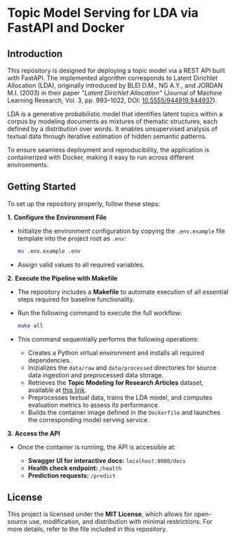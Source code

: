 # Topic Model Serving for LDA via FastAPI and Docker  

## Introduction  

This repository is designed for deploying a topic model via a REST API built with FastAPI. The implemented algorithm corresponds to Latent Dirichlet Allocation (LDA), originally introduced by BLEI D.M., NG A.Y., and JORDAN M.I. (2003) in their paper *"Latent Dirichlet Allocation"* (Journal of Machine Learning Research, Vol. 3, pp. 993–1022, DOI: [10.5555/944919.944937](https://dl.acm.org/doi/10.5555/944919.944937)).

LDA is a generative probabilistic model that identifies latent topics within a corpus by modeling documents as mixtures of thematic structures, each defined by a distribution over words. It enables unsupervised analysis of textual data through iterative estimation of hidden semantic patterns.

To ensure seamless deployment and reproducibility, the application is containerized with Docker, making it easy to run across different environments.

## Getting Started

To set up the repository properly, follow these steps:

**1.** **Configure the Environment File**  

- Initialize the environment configuration by copying the `.env.example` file template into the project root as `.env`:

  ```bash
  mv .env.example .env  
  ```

- Assign valid values to all required variables.

**2.** **Execute the Pipeline with Makefile**  

- The repository includes a **Makefile** to automate execution of all essential steps required for baseline functionality.

- Run the following command to execute the full workflow:

  ```bash
  make all
  ```

- This command sequentially performs the following operations:

  - Creates a Python virtual environment and installs all required dependencies.
  - Inizializes the `data/raw` and `data/processed` directories for source data ingestion and preprocessed data storage.
  - Retrieves the **Topic Modeling for Research Articles** dataset, available at [this link](https://www.kaggle.com/datasets/blessondensil294/topic-modeling-for-research-articles).
  - Preprocesses textual data, trains the LDA model, and computes evaluation metrics to assess its performance.
  - Builds the container image defined in the `Dockerfile` and launches the corresponding model serving service.

**3.** **Access the API** 
  
  - Once the container is running, the API is accessible at:

    - **Swagger UI for interactive docs:** `localhost:8000/docs`  
    - **Health check endpoint:** `/health`  
    - **Prediction requests:** `/predict`

## License  

This project is licensed under the **MIT License**, which allows for open-source use, modification, and distribution with minimal restrictions. For more details, refer to the file included in this repository. 
